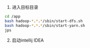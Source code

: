 1. 进入目标目录
```bash
cd /app
bash hadoop-*.*.*/sbin/start-dfs.sh
bash hadoop-*.*.*/sbin/start-yarn.sh
jps
```

2. 启动intellij IDEA
```bash

```